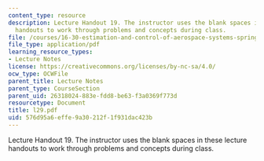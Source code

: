 ```yaml
---
content_type: resource
description: Lecture Handout 19. The instructor uses the blank spaces in these lecture
  handouts to work through problems and concepts during class.
file: /courses/16-30-estimation-and-control-of-aerospace-systems-spring-2004/576d95a6effe9a30212f1f931dac423b_l29.pdf
file_type: application/pdf
learning_resource_types:
- Lecture Notes
license: https://creativecommons.org/licenses/by-nc-sa/4.0/
ocw_type: OCWFile
parent_title: Lecture Notes
parent_type: CourseSection
parent_uid: 26318024-883e-fdd8-be63-f3a0369f773d
resourcetype: Document
title: l29.pdf
uid: 576d95a6-effe-9a30-212f-1f931dac423b
---
```

Lecture Handout 19. The instructor uses the blank spaces in these lecture handouts to work through problems and concepts during class.